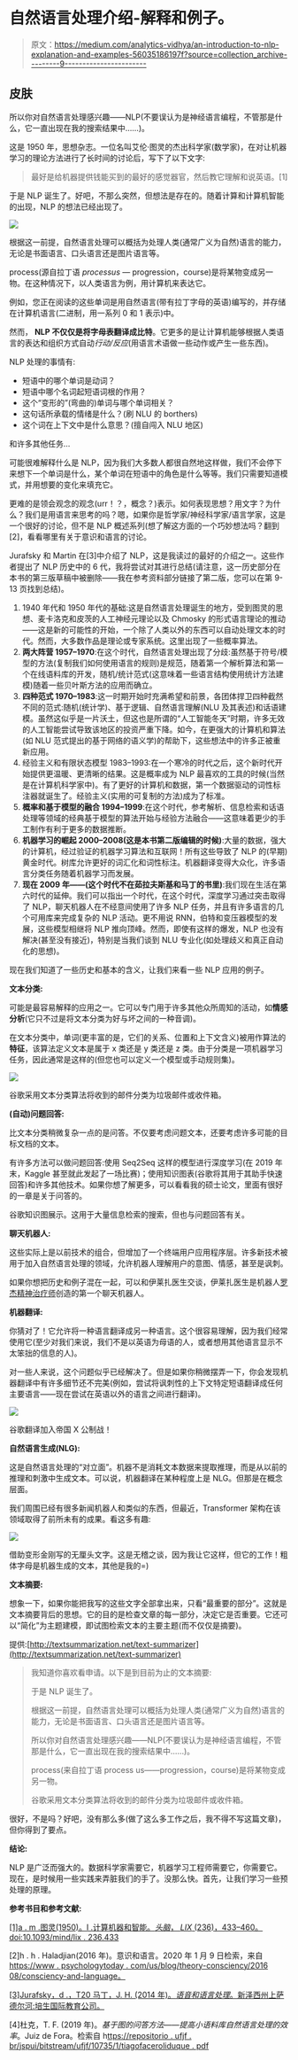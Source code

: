 # 自然语言处理介绍-解释和例子。

> 原文：<https://medium.com/analytics-vidhya/an-introduction-to-nlp-explanation-and-examples-56035186197f?source=collection_archive---------9----------------------->

## 皮肤

所以你对自然语言处理感兴趣——NLP(不要误认为是神经语言编程，不管那是什么，它一直出现在我的搜索结果中……)。

这是 1950 年，思想杂志。一位名叫艾伦·图灵的杰出科学家(数学家)，在对让机器学习的理论方法进行了长时间的讨论后，写下了以下文字:

> 最好是给机器提供钱能买到的最好的感觉器官，然后教它理解和说英语。[1]

于是 NLP 诞生了。好吧，不那么突然，但想法是存在的。随着计算和计算机智能的出现，NLP 的想法已经出现了。

![](img/c770ad309c8c4701eb81431e0633e5df.png)

根据这一前提，自然语言处理可以概括为处理人类(通常广义为自然)语言的能力，无论是书面语言、口头语言还是图片语言等。

process(源自拉丁语 *processus —* progression，course)是将某物变成另一物。在这种情况下，以人类语言为例，用计算机来表达它。

例如，您正在阅读的这些单词是用自然语言(带有拉丁字母的英语)编写的，并存储在计算机语言(二进制，用一系列 0 和 1 表示)中。

然而， **NLP 不仅仅是将字母表翻译成比特**。它更多的是让计算机能够根据人类语言的表达和组织方式自动*行动/反应*(用语言术语做一些动作或产生一些东西)。

NLP 处理的事情有:

*   短语中的哪个单词是动词？
*   短语中哪个名词起短语词根的作用？
*   这个“变形的”(弯曲的)单词与哪个单词相关？
*   这句话所承载的情绪是什么？(刷 NLU 的 borthers)
*   这个词在上下文中是什么意思？(擅自闯入 NLU 地区)

和许多其他任务…

可能很难解释什么是 NLP，因为我们大多数人都很自然地这样做，我们不会停下来想下一个单词是什么，某个单词在短语中的角色是什么等等。我们只需要知道模式，并用想要的变化来填充它。

更难的是领会观念的观念(urr！？，概念？)表示。如何表现思想？用文字？为什么？我们是用语言来思考的吗？嗯，如果你是哲学家/神经科学家/语言学家，这是一个很好的讨论，但不是 NLP 概述系列(想了解这方面的一个巧妙想法吗？翻到[2]，看看哪里有关于意识和语言的讨论。

Jurafsky 和 Martin 在[3]中介绍了 NLP，这是我读过的最好的介绍之一。这些作者提出了 NLP 历史中的 6 代，我将尝试对其进行总结(请注意，这一历史部分在本书的第三版草稿中被删除——我在参考资料部分链接了第二版，您可以在第 9-13 页找到总结)。

1.  1940 年代和 1950 年代的基础:这是自然语言处理诞生的地方，受到图灵的思想、麦卡洛克和皮茨的人工神经元理论以及 Chmosky 的形式语言理论的推动——这是新的可能性的开始，一个除了人类以外的东西可以自动处理文本的时代。然而，大多数作品是理论或专家系统。这里出现了一些概率算法。
2.  **两大阵营 1957–1970**:在这个时代，自然语言处理出现了分歧:虽然基于符号/模型的方法(复制我们如何使用语言的规则)是规范，随着第一个解析算法和第一个在线语料库的开发，随机/统计范式(这意味着一些语言结构使用统计方法建模)随着一些贝叶斯方法的应用而确立。
3.  **四种范式 1970–1983**:这一时期开始时充满希望和前景，各团体捍卫四种截然不同的范式:随机(统计学)、基于逻辑、自然语言理解(NLU 及其表述)和话语建模。虽然这似乎是一片沃土，但这也是所谓的“人工智能冬天”时期，许多无效的人工智能尝试导致该地区的投资严重下降。如今，在更强大的计算机和算法(如 NLU 范式提出的基于网络的语义学)的帮助下，这些想法中的许多正被重新应用。
4.  经验主义和有限状态模型 1983–1993:在一个寒冷的时代之后，这个新时代开始提供更温暖、更清晰的结果。这是概率成为 NLP 最喜欢的工具的时候(当然是在计算机科学家中)。有了更好的计算机和数据，第一个数据驱动的词性标注器就诞生了。经验主义(实用的可复制的方法)成为了标准。
5.  **概率和基于模型的融合 1994–1999**:在这个时代，参考解析、信息检索和话语处理等领域的经典基于模型的算法开始与经验方法融合——这意味着更少的手工制作有利于更多的数据推断。
6.  **机器学习的崛起 2000–2008(这是本书第二版编辑的时候)**:大量的数据，强大的计算机，经过验证的机器学习算法和互联网！所有这些导致了 NLP 的(早期)黄金时代。树库允许更好的词汇化和词性标注。机器翻译变得大众化，许多语言分类任务随着机器学习而发展。
7.  **现在 2009 年——(这个时代不在茹拉夫斯基和马丁的书里)**:我们现在生活在第六时代的延伸。我们可以指出一个时代，在这个时代，深度学习通过突击取得了 NLP，聊天机器人在不经意间使用了许多 NLP 任务，并且有许多语言的几个可用库来完成复杂的 NLP 活动。更不用说 RNN，伯特和变压器模型的发展，这些模型相继将 NLP 推向顶峰。然而，即使有这样的爆发，NLP 也没有解决(甚至没有接近)，特别是当我们谈到 NLU 专业化(如处理歧义和真正自动化的思想)。

现在我们知道了一些历史和基本的含义，让我们来看一些 NLP 应用的例子。

**文本分类:**

可能是最容易解释的应用之一。它可以专门用于许多其他众所周知的活动，如**情感分析**(它只不过是将文本分类为好与坏之间的一种音调)。

在文本分类中，单词(更丰富的是，它们的关系、位置和上下文含义)被用作算法的**特征**，该算法定义文本是属于 x 类还是 y 类还是 z 类。由于分类是一项机器学习任务，因此通常是这样的(但您也可以定义一个模型或手动规则集)。

![](img/668872c5c1ba581f8817bd2aa36b9af1.png)

谷歌采用文本分类算法将收到的邮件分类为垃圾邮件或收件箱。

**(自动)问题回答:**

比文本分类稍微复杂一点的是问答。不仅要考虑问题文本，还要考虑许多可能的目标文档的文本。

有许多方法可以做问题回答:使用 Seq2Seq 这样的模型进行深度学习(在 2019 年末，Kaggle 甚至就此发起了一场比赛)；使用知识图表(谷歌将其用于其助手快速回答)和许多其他技术。如果你想了解更多，可以看看我的硕士论文，里面有很好的一章是关于问答的。

谷歌知识图展示。这用于大量信息检索的搜索，但也与问题回答有关。

**聊天机器人:**

这些实际上是以前技术的组合，但增加了一个终端用户应用程序层。许多新技术被用于加入自然语言处理的领域，允许机器人理解用户的意图、情感，甚至是讽刺。

如果你想把历史和例子混在一起，可以和伊莱扎医生交谈，伊莱扎医生是机器人[罗杰精神治疗师](https://en.wikipedia.org/wiki/Person-centered_therapy)创造的第一个聊天机器人。

**机器翻译:**

你猜对了！它允许将一种语言翻译成另一种语言。这个很容易理解，因为我们经常使用它(至少对我们来说，我们不是以英语为母语的人，或者想用其他语言显示不太笨拙的信息的人)。

对一些人来说，这个问题似乎已经解决了。但是如果你稍微摆弄一下，你会发现机器翻译中有许多细节还不完美(例如，尝试将讽刺性的上下文特定短语翻译成任何主要语言——现在尝试在英语以外的语言之间进行翻译)。

![](img/fd0cc127c7ce133ccbe263cb085c768f.png)

谷歌翻译加入帝国 X 公制战！

**自然语言生成(NLG):**

这是自然语言处理的“对立面”。机器不是消耗文本数据来提取推理，而是从以前的推理和刺激中生成文本。可以说，机器翻译在某种程度上是 NLG。但那是在概念层面。

我们周围已经有很多新闻机器人和类似的东西，但最近，Transformer 架构在该领域取得了前所未有的成果。看这多有趣:

![](img/760fa911a21e197583f26783b009326b.png)

借助变形金刚写的无厘头文字。这是无稽之谈，因为我让它这样，但它的工作！粗体字母是机器生成的文本，其他是我的=)

**文本摘要:**

想象一下，如果你能把我写的这些文字全部拿出来，只看“最重要的部分”。这就是文本摘要背后的思想。它的目的是检查文章的每一部分，决定它是否重要。它还可以“简化”为主题建模，即试图检索文本的主要主题(而不仅仅是摘要)。

提供:[http://textsummarization.net/text-summarizer](http://textsummarization.net/text-summarizer)

> 我知道你喜欢看申请。以下是到目前为止的文本摘要:
> 
> 于是 NLP 诞生了。
> 
> 根据这一前提，自然语言处理可以概括为处理人类(通常广义为自然)语言的能力，无论是书面语言、口头语言还是图片语言等。
> 
> 所以你对自然语言处理感兴趣——NLP(不要误认为是神经语言编程，不管那是什么，它一直出现在我的搜索结果中……)。
> 
> process(来自拉丁语 process us——progression，course)是将某物变成另一物。
> 
> 谷歌采用文本分类算法将收到的邮件分类为垃圾邮件或收件箱。

很好，不是吗？好吧，没有那么多(做了这么多工作之后，我不得不写这篇文章)，但你得到了要点。

**结论:**

NLP 是广泛而强大的。数据科学家需要它，机器学习工程师需要它，你需要它。现在，是时候用一些实践来弄脏我们的手了。没那么快。首先，让我们学习一些预处理的原理。

**参考书目和参考文献:**

[[1]a . m .图灵(1950)。I .计算机器和智能。*头脑*， *LIX* (236)，433–460。doi:10.1093/mind/lix . 236.433](https://phil415.pbworks.com/f/TuringComputing.pdf)

[2]h . h . Haladjian(2016 年)。意识和语言。2020 年 1 月 9 日检索，来自[https://www . psychologytoday . com/us/blog/theory-consciency/2016 08/consciency-and-language。](https://www.psychologytoday.com/us/blog/theory-consciousness/201608/consciousness-and-language.)

[[3]Jurafsky，d .，T20 马丁，J. H. (2014 年)。*语音和语言处理*。新泽西州上萨德尔河:培生国际教育公司。](https://www.researchgate.net/publication/200111340_Speech_and_Language_Processing_An_Introduction_to_Natural_Language_Processing_Computational_Linguistics_and_Speech_Recognition)

[4]杜克，T. F. (2019 年)。*基于图的问答方法——提高小语料库自然语言处理的效率*。Juiz de Fora。检索自 h[ttps://repositorio . ufjf . br/jspui/bitstream/ufjf/10735/1/tiagofaceroliduque . pdf](https://repositorio.ufjf.br/jspui/bitstream/ufjf/10735/1/tiagofaceroliduque.pdf)